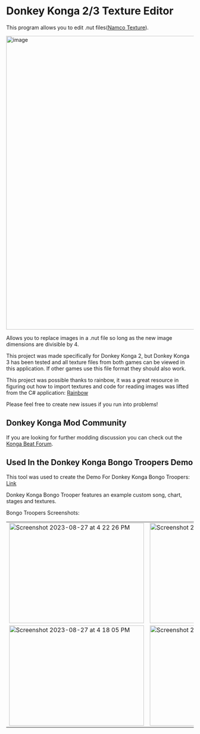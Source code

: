 # Donkey Konga 2/3 Texture Editor

This program allows you to edit .nut files([Namco Texture](https://github.com/marco-calautti/Rainbow/wiki/NUT-File-Format#)).

<img width="1177" height="788" alt="image" src="https://github.com/user-attachments/assets/025ca8de-ac16-49fa-bc06-7d7b15b53228" />


Allows you to replace images in a .nut file so long as the new image dimensions are divisible by 4.

This project was made specifically for Donkey Konga 2, but Donkey Konga 3 has been tested and all texture files from both games can be viewed in this application. If other games use this file format they should also work.

This project was possible thanks to rainbow, it was a great resource in figuring out how to import textures and code for reading images was lifted from the C# application: 
[Rainbow](https://github.com/marco-calautti/Rainbow)

Please feel free to create new issues if you run into problems!

## Donkey Konga Mod Community
If you are looking for further modding discussion you can check out the [Konga Beat Forum](https://forum.kongabeat.com/).

## Used In the Donkey Konga Bongo Troopers Demo
This tool was used to create the Demo For Donkey Konga Bongo Troopers: [Link](https://forum.kongabeat.com/threads/donkey-konga-bongo-troopers-demo.22/)

Donkey Konga Bongo Trooper features an example custom song, chart, stages and textures.

Bongo Troopers Screenshots:

<table>
  <tr>
    <td>
      <img width="362" height="269" alt="Screenshot 2023-08-27 at 4 22 26 PM"
           src="https://github.com/user-attachments/assets/b3385392-e6b8-4830-aae8-e7ffb2b7b928" />
    </td>
    <td>
      <img width="362" height="269" alt="Screenshot 2023-08-27 at 4 17 43 PM"
           src="https://github.com/user-attachments/assets/c1be38b4-a658-40b9-a907-8c591866ce33" />
    </td>
  </tr>
  <tr>
    <td>
      <img width="362" height="269" alt="Screenshot 2023-08-27 at 4 18 05 PM"
           src="https://github.com/user-attachments/assets/c0135e89-0cf0-40c7-9e66-32d1516147c9" />
    </td>
    <td>
      <img width="362" height="269" alt="Screenshot 2023-08-27 at 4 19 04 PM"
           src="https://github.com/user-attachments/assets/46a5e376-171d-4efe-b611-0c17b3a293da" />
    </td>
  </tr>
</table>


